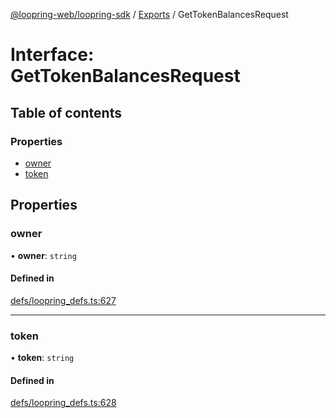 [@loopring-web/loopring-sdk](../README.md) / [Exports](../modules.md) / GetTokenBalancesRequest

# Interface: GetTokenBalancesRequest

## Table of contents

### Properties

- [owner](GetTokenBalancesRequest.md#owner)
- [token](GetTokenBalancesRequest.md#token)

## Properties

### owner

• **owner**: `string`

#### Defined in

[defs/loopring_defs.ts:627](https://github.com/Loopring/loopring_sdk/blob/acbd5a2/src/defs/loopring_defs.ts#L627)

___

### token

• **token**: `string`

#### Defined in

[defs/loopring_defs.ts:628](https://github.com/Loopring/loopring_sdk/blob/acbd5a2/src/defs/loopring_defs.ts#L628)
